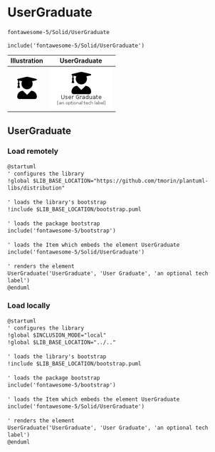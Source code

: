 # UserGraduate


```text
fontawesome-5/Solid/UserGraduate
```

```text
include('fontawesome-5/Solid/UserGraduate')
```



| Illustration | UserGraduate |
| :---: | :---: |
| ![illustration for Illustration](../../fontawesome-5/Solid/UserGraduate.png) | ![illustration for UserGraduate](../../fontawesome-5/Solid/UserGraduate.Local.png) |




## UserGraduate

### Load remotely
```plantuml
@startuml
' configures the library
!global $LIB_BASE_LOCATION="https://github.com/tmorin/plantuml-libs/distribution"

' loads the library's bootstrap
!include $LIB_BASE_LOCATION/bootstrap.puml

' loads the package bootstrap
include('fontawesome-5/bootstrap')

' loads the Item which embeds the element UserGraduate
include('fontawesome-5/Solid/UserGraduate')

' renders the element
UserGraduate('UserGraduate', 'User Graduate', 'an optional tech label')
@enduml
```

### Load locally
```plantuml
@startuml
' configures the library
!global $INCLUSION_MODE="local"
!global $LIB_BASE_LOCATION="../.."

' loads the library's bootstrap
!include $LIB_BASE_LOCATION/bootstrap.puml

' loads the package bootstrap
include('fontawesome-5/bootstrap')

' loads the Item which embeds the element UserGraduate
include('fontawesome-5/Solid/UserGraduate')

' renders the element
UserGraduate('UserGraduate', 'User Graduate', 'an optional tech label')
@enduml
```


